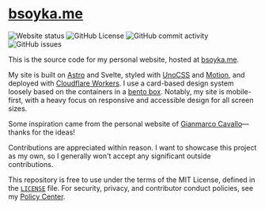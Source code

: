 # [bsoyka.me](https://bsoyka.me)

![Website status](https://img.shields.io/website?url=https%3A%2F%2Fbsoyka.me)
![GitHub License](https://img.shields.io/github/license/bsoyka/website)
![GitHub commit activity](https://img.shields.io/github/commit-activity/m/bsoyka/website)
![GitHub issues](https://img.shields.io/github/issues/bsoyka/website)

This is the source code for my personal website, hosted at [bsoyka.me](https://bsoyka.me).

My site is built on [Astro](https://astro.build/) and Svelte, styled with [UnoCSS](https://unocss.dev/) and [Motion](https://motion.dev/), and deployed with [Cloudflare Workers](https://workers.cloudflare.com/).
I use a card-based design system loosely based on the containers in a [bento box](https://en.wikipedia.org/wiki/Bento).
Notably, my site is mobile-first, with a heavy focus on responsive and accessible design for all screen sizes.

Some inspiration came from the personal website of [Gianmarco Cavallo](https://gianmarcocavallo.com/)—thanks for the ideas!

Contributions are appreciated within reason. I want to showcase this project as my own, so I generally won't accept any significant outside contributions.

This repository is free to use under the terms of the MIT License, defined in the [`LICENSE`](LICENSE) file.
For security, privacy, and contributor conduct policies, see my [Policy Center](https://gh.bsoyka.me/policy).